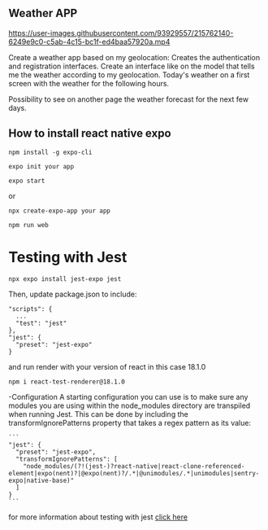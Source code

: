 
## Weather APP 

https://user-images.githubusercontent.com/93929557/215762140-6249e9c0-c5ab-4c15-bc1f-ed4baa57920a.mp4

 
Create a weather app based on my geolocation:
Creates the authentication and registration interfaces.
Create an interface like on the model that tells me the weather according to my geolocation.
Today's weather on a first screen with the weather for the following hours.

Possibility to see on another page the weather forecast for the next few days.

## How to install react native expo 
```
npm install -g expo-cli 
```
```
expo init your app 
```
```
expo start
```
or 
```
npx create-expo-app your app 
```
```
npm run web
```

# Testing with Jest

```
npx expo install jest-expo jest
```

Then, update package.json to include:

```	
"scripts": {
  ...
  "test": "jest"
},
"jest": {
  "preset": "jest-expo"
}

```
and run render with your version of  react  in this case 18.1.0

```
npm i react-test-renderer@18.1.0
```
-Configuration
A starting configuration you can use is to make sure any modules you are using within the node_modules directory are transpiled when running Jest. This can be done by including the transformIgnorePatterns property that takes a regex pattern as its value:
    
    ```
    "jest": {
      "preset": "jest-expo",
      "transformIgnorePatterns": [
        "node_modules/(?!(jest-)?react-native|react-clone-referenced-element|expo(nent)?|@expo(nent)?/.*|@unimodules/.*|unimodules|sentry-expo|native-base)"
      ]
    }
    ```

for more information about testing with jest [click here](https://docs.expo.io/guides/testing-with-jest/)

    





